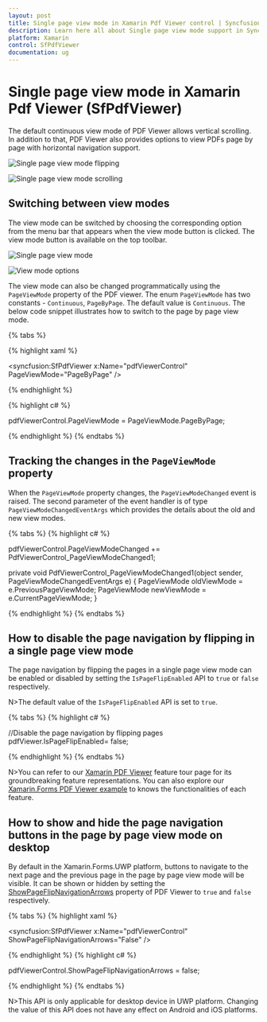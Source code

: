 ```yaml
---
layout: post
title: Single page view mode in Xamarin Pdf Viewer control | Syncfusion
description: Learn here all about Single page view mode support in Syncfusion Xamarin Pdf Viewer (SfPdfViewer) control and more.
platform: Xamarin
control: SfPdfViewer
documentation: ug
---
```


# Single page view mode in Xamarin Pdf Viewer (SfPdfViewer)

The default continuous view mode of PDF Viewer allows vertical scrolling. In addition to that, PDF Viewer also provides options to view PDFs page by page with horizontal navigation support.

![Single page view mode flipping](pdfviewer_images/SinglePageViewerFlipping.gif)

![Single page view mode scrolling](pdfviewer_images/SinglePageViewerScrolling.gif)

## Switching between view modes

The view mode can be switched by choosing the corresponding option from the menu bar that appears when the view mode button is clicked. The view mode button is available on the top toolbar. 

![Single page view mode](pdfviewer_images/SinglePageViewer1.png)

![View mode options](pdfviewer_images/SinglePageViewer2.png)

The view mode can also be changed programmatically using the `PageViewMode` property of the PDF viewer. The enum `PageViewMode` has two constants - `Continuous`, `PageByPage`. The default value is `Continuous`. The below code snippet illustrates how to switch to the page by page view mode.

{% tabs %}

{% highlight xaml %}

<syncfusion:SfPdfViewer x:Name="pdfViewerControl" PageViewMode="PageByPage" />

{% endhighlight %}

{% highlight c# %}

pdfViewerControl.PageViewMode = PageViewMode.PageByPage;

{% endhighlight %}
{% endtabs %}

## Tracking the changes in the `PageViewMode` property

When the `PageViewMode` property changes, the `PageViewModeChanged` event is raised. The second parameter of the event handler is of type `PageViewModeChangedEventArgs` which provides the details about the old and new view modes. 

{% tabs %}
{% highlight c# %}

pdfViewerControl.PageViewModeChanged += PdfViewerControl_PageViewModeChanged1;

private void PdfViewerControl_PageViewModeChanged1(object sender, PageViewModeChangedEventArgs e)
{
    PageViewMode oldViewMode = e.PreviousPageViewMode;
    PageViewMode newViewMode = e.CurrentPageViewMode;
}

{% endhighlight %}
{% endtabs %}

## How to disable the page navigation by flipping in a single page view mode

The page navigation by flipping the pages in a single page view mode can be enabled or disabled by setting the `IsPageFlipEnabled` API to `true` or `false` respectively.

N>The default value of the `IsPageFlipEnabled` API is set to `true`. 

{% tabs %}
{% highlight c# %}

//Disable the page navigation by flipping pages
pdfViewer.IsPageFlipEnabled= false;

{% endhighlight %}
{% endtabs %}

N>You can refer to our [Xamarin PDF Viewer](https://www.syncfusion.com/xamarin-ui-controls/xamarin-pdf-viewer) feature tour page for its groundbreaking feature representations. You can also explore our [Xamarin.Forms PDF Viewer example](https://github.com/syncfusion/xamarin-demos/tree/master/Forms/PdfViewer) to knows the functionalities of each feature.

## How to show and hide the page navigation buttons in the page by page view mode on desktop

By default in the Xamarin.Forms.UWP platform, buttons to navigate to the next page and the previous page in the page by page view mode will be visible. It can be shown or hidden by setting the [ShowPageFlipNavigationArrows](https://help.syncfusion.com/cr/xamarin/Syncfusion.SfPdfViewer.XForms.SfPdfViewer.html#Syncfusion_SfPdfViewer_XForms_SfPdfViewer_ShowPageFlipNavigationArrows) property of PDF Viewer to `true` and `false` respectively.

{% tabs %}
{% highlight xaml %}

<syncfusion:SfPdfViewer x:Name="pdfViewerControl" ShowPageFlipNavigationArrows="False" />

{% endhighlight %}
{% highlight c# %}

pdfViewerControl.ShowPageFlipNavigationArrows = false;

{% endhighlight %}
{% endtabs %}

N>This API is only applicable for desktop device in UWP platform. Changing the value of this API does not have any effect on Android and iOS platforms.